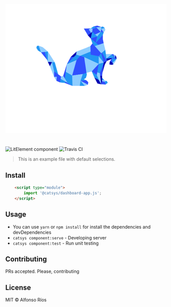 ![dashboard-app screenshot](dashboard-app.svg)
# <dashboard-app>

![LitElement component](https://img.shields.io/badge/litElement-component-blue.svg)
![Travis CI](https://travis-ci.org/github_username/dashboard-app.svg?branch=master)

> This is an example file with default selections.

## Install

```html
    <script type="module">
        import '@catsys/dashboard-app.js';
    </script>
```

## Usage

- You can use `yarn` or `npm install` for install the dependencies and devDependencies
- `catsys component:serve` - Developing server
- `catsys component:test` - Run unit testing

## Contributing

PRs accepted. Please, contributing

## License

MIT © Alfonso Ríos
